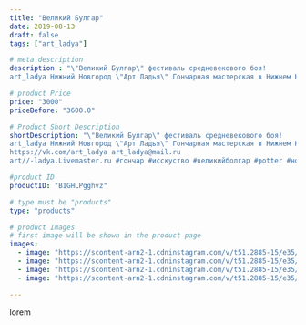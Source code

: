 ```yaml
---
title: "Великий Булгар"
date: 2019-08-13
draft: false
tags: ["art_ladya"]

# meta description
description : "\"Великий Булгар\" фестиваль средневекового боя! 
art_ladya Нижний Новгород \"Арт Ладья\" Гончарная мастерская в Нижнем Новгороде. Изготовление керамики и масте"

# product Price
price: "3000"
priceBefore: "3600.0"

# Product Short Description
shortDescription: "\"Великий Булгар\" фестиваль средневекового боя! 
art_ladya Нижний Новгород \"Арт Ладья\" Гончарная мастерская в Нижнем Новгороде. Изготовление керамики и мастер//-классы по обучению. 
https://vk.com/art_ladya art_ladya@mail.ru 
art//-ladya.Livemaster.ru #гончар #исскуство #великийболгар #potter #новыеворота #керамикаручнаяработа #гончарнаямастерская #керамиканазаказ #handmade #посудаизглины #керамика #гончарнаяпосуда #эксклюзивнаякерамика #dishes #decor #ceramicar #nntoday #claygoods #фестиваль #earthenware #ceramic #design #историческаяреконструкция #мастеркласс #ceramicart #булгар #clay #авторскаякерамика"

#product ID
productID: "B1GHLPgghvz"

# type must be "products"
type: "products"

# product Images
# first image will be shown in the product page
images:
  - image: "https://scontent-arn2-1.cdninstagram.com/v/t51.2885-15/e35/67153253_493140334805619_3477030162959260320_n.jpg?se=7&tp=1&_nc_ht=scontent-arn2-1.cdninstagram.com&_nc_cat=103&_nc_ohc=OLfbRrgEazUAX91K9Kd&ccb=7-4&oh=ae3797fe3d321dd0324e5251dba2e80d&oe=60836A6F&_nc_sid=83d603&ig_cache_key=MjEwOTQwNTAzMTUwMDU3MzY3Ng%3D%3D.2-ccb7-4"
  - image: "https://scontent-arn2-1.cdninstagram.com/v/t51.2885-15/e35/67683185_122228469089007_1493278983015674035_n.jpg?se=7&tp=1&_nc_ht=scontent-arn2-1.cdninstagram.com&_nc_cat=103&_nc_ohc=IsTMajaLEPYAX-8LGI2&ccb=7-4&oh=b674f1e8bc840290a84eeedcc000b5d4&oe=6083AD80&_nc_sid=83d603&ig_cache_key=MjEwOTQwNTAzMTUxNzM3ODQ2OQ%3D%3D.2-ccb7-4"
  - image: "https://scontent-arn2-1.cdninstagram.com/v/t51.2885-15/e35/67249726_698771540568025_2647403008196269681_n.jpg?se=7&tp=1&_nc_ht=scontent-arn2-1.cdninstagram.com&_nc_cat=101&_nc_ohc=U41dCL04WY0AX-wCG0G&ccb=7-4&oh=956b5c37bf8b9f7e7ccb3b49aae9c402&oe=60849DCD&_nc_sid=83d603&ig_cache_key=MjEwOTQwNTAzMTUxNzMwMjE3Nw%3D%3D.2-ccb7-4"
  - image: "https://scontent-arn2-1.cdninstagram.com/v/t51.2885-15/e35/66657317_932421753780147_384488206099560547_n.jpg?se=7&tp=1&_nc_ht=scontent-arn2-1.cdninstagram.com&_nc_cat=103&_nc_ohc=tkvK00j-As0AX-EGbcX&ccb=7-4&oh=0d069dbfb7264cddc16fccf46cd45912&oe=60841681&_nc_sid=83d603&ig_cache_key=MjEwOTQwNTAzMTUwODk1MTY0Ng%3D%3D.2-ccb7-4"

---
```

lorem
